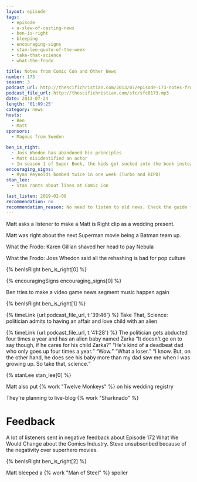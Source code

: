 ```yaml
---
layout: episode
tags:
  - episode
  - a-slew-of-casting-news
  - ben-is-right
  - bleeping
  - encouraging-signs
  - stan-lee-quote-of-the-week
  - take-that-science
  - what-the-frodo

title: Notes from Comic Con and Other News
number: 173
season: 3
podcast_url: http://thescifichristian.com/2013/07/episode-173-notes-from-comic-con-and-other-news/
podcast_file_url: http://thescifichristian.com/sfc/sfc0173.mp3
date: 2013-07-24
length: '01:09:25'
category: news
hosts:
  - Ben
  - Matt
sponsors:
  - Magnus from Sweden

ben_is_right:
  - Joss Whedon has abandoned his principles
  - Matt misidentified an actor
  - In season 1 of Super Book, the kids got sucked into the book instead of the computer
encouraging_signs:
  - Ryan Reynolds bombed twice in one week (Turbo and RIPD)
stan_lee:
  - Stan rants about lines at Comic Con

last_listen: 2019-02-08
recommendation: no
recommendation_reason: No need to listen to old news. Check the guide for what's interesting in hindsight.
---
```

Matt asks a listener to make a Matt is Right clip as a wedding present.

Matt was right about the next Superman movie being a Batman team up. 

What the Frodo: Karen Gillian shaved her head to pay Nebula

What the Frodo: Joss Whedon said all the rehashing is bad for pop culture

{% benIsRight ben_is_right[0] %}

{% encouragingSigns encouraging_signs[0] %}

Ben tries to make a video game news segment music happen again

{% benIsRight ben_is_right[1] %}

{% timeLink {url:podcast_file_url, t:'39:46'} %} Take That, Science: politician admits to having an affair and love child with an alien

<div class="quote">
  {% timeLink {url:podcast_file_url, t:'41:28'} %}
  <span class="quote-context is-size-6">The politician gets abducted four times a year and has an alien baby named Zarka</span>
  <q class="matt">It doesn't go on to say though, if he cares for his child Zarka?</q>
  <q class="ben">He's kind of a deadbeat dad who only goes up four times a year.</q>
  <q class="matt">Wow.</q>
  <q class="ben">What a loser.</q>
  <q class="matt">I know. But, on the other hand, he does see his baby more than my dad saw me when I was growing up. So take that, science.</q>
</div>

{% stanLee stan_lee[0] %}

Matt also put {% work "Twelve Monkeys" %} on his wedding registry

They're planning to live-blog {% work "Sharknado" %}



# Feedback 
A lot of listeners sent in negative feedback about Episode 172 What We Would Change about the Comics Industry. Steve unsubscribed because of the negativity over superhero movies.

{% benIsRight ben_is_right[2] %}

Matt bleeped a {% work "Man of Steel" %} spoiler